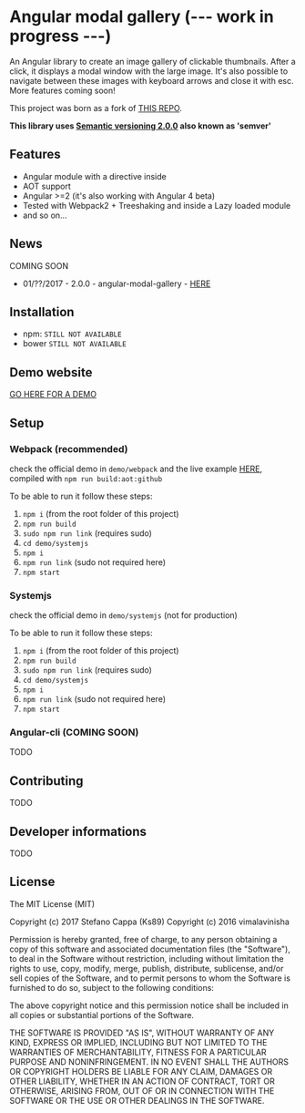 # Angular modal gallery (--- work in progress ---)

An Angular library to create an image gallery of clickable thumbnails. After a click, it displays a modal window with the large image.
It's also possible to navigate between these images with keyboard arrows and close it with esc.
More features coming soon!

This project was born as a fork of [THIS REPO](https://github.com/vimalavinisha/angular2-image-popup).

**This library uses [Semantic versioning 2.0.0](http://semver.org/) also known as 'semver'**

## Features
- Angular module with a directive inside
- AOT support
- Angular >=2 (it's also working with Angular 4 beta)
- Tested with Webpack2 + Treeshaking and inside a Lazy loaded module
- and so on...

## News

COMING SOON

- 01/??/2017 - 2.0.0 - angular-modal-gallery - [HERE](https://github.com/Ks89/angular-modal-gallery/releases)


## Installation

- npm: `STILL NOT AVAILABLE`
- bower `STILL NOT AVAILABLE`


## Demo website

[GO HERE FOR A DEMO](https://ks89.github.io/angular-modal-gallery/)


## Setup

### Webpack (recommended)

check the official demo in `demo/webpack` and the live example [HERE](https://ks89.github.io/angular-modal-gallery/), compiled with `npm run build:aot:github`

To be able to run it follow these steps:
1. `npm i` (from the root folder of this project)
2. `npm run build`
3. `sudo npm run link` (requires sudo)
3. `cd demo/systemjs`
4. `npm i`
5. `npm run link` (sudo not required here)
6. `npm start`

### Systemjs

check the official demo in `demo/systemjs` (not for production)

To be able to run it follow these steps:
1. `npm i` (from the root folder of this project)
2. `npm run build`
3. `sudo npm run link` (requires sudo)
3. `cd demo/systemjs`
4. `npm i`
5. `npm run link` (sudo not required here)
6. `npm start`

### Angular-cli (COMING SOON)

TODO


## Contributing

TODO


## Developer informations

TODO


## License

The MIT License (MIT)

Copyright (c) 2017 Stefano Cappa (Ks89)
Copyright (c) 2016 vimalavinisha

Permission is hereby granted, free of charge, to any person obtaining a copy
of this software and associated documentation files (the "Software"), to deal
in the Software without restriction, including without limitation the rights
to use, copy, modify, merge, publish, distribute, sublicense, and/or sell
copies of the Software, and to permit persons to whom the Software is
furnished to do so, subject to the following conditions:

The above copyright notice and this permission notice shall be included in all
copies or substantial portions of the Software.

THE SOFTWARE IS PROVIDED "AS IS", WITHOUT WARRANTY OF ANY KIND, EXPRESS OR
IMPLIED, INCLUDING BUT NOT LIMITED TO THE WARRANTIES OF MERCHANTABILITY,
FITNESS FOR A PARTICULAR PURPOSE AND NONINFRINGEMENT. IN NO EVENT SHALL THE
AUTHORS OR COPYRIGHT HOLDERS BE LIABLE FOR ANY CLAIM, DAMAGES OR OTHER
LIABILITY, WHETHER IN AN ACTION OF CONTRACT, TORT OR OTHERWISE, ARISING FROM,
OUT OF OR IN CONNECTION WITH THE SOFTWARE OR THE USE OR OTHER DEALINGS IN THE
SOFTWARE.
